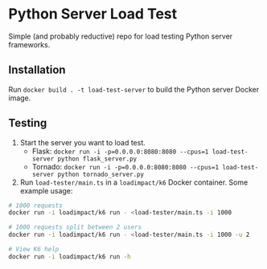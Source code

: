 # Python Server Load Test

Simple (and probably reductive) repo for load testing Python server frameworks.

## Installation

Run `docker build . -t load-test-server` to build the Python server Docker image.

## Testing

1. Start the server you want to load test.
   - Flask: `docker run -i -p=0.0.0.0:8080:8080 --cpus=1 load-test-server python flask_server.py`
   - Tornado: `docker run -i -p=0.0.0.0:8080:8080 --cpus=1 load-test-server python tornado_server.py`
1. Run `load-tester/main.ts` in a `loadimpact/k6` Docker container. Some example usage:

```sh
# 1000 requests
docker run -i loadimpact/k6 run - <load-tester/main.ts -i 1000

# 1000 requests split between 2 users
docker run -i loadimpact/k6 run - <load-tester/main.ts -i 1000 -u 2

# View K6 help
docker run -i loadimpact/k6 run -h
```
